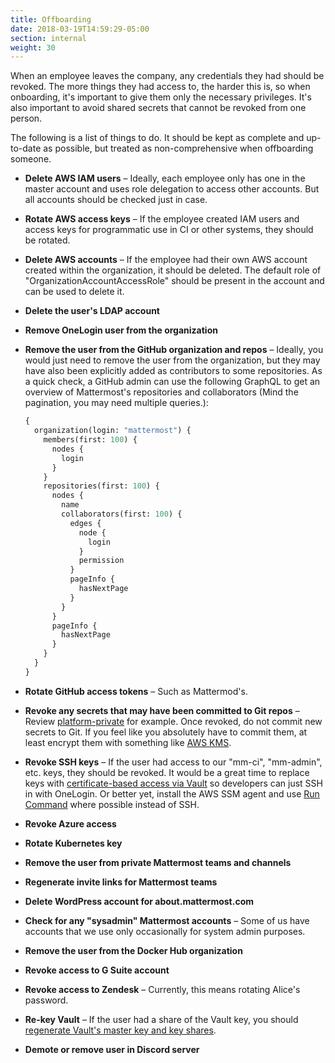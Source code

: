 ```yaml
---
title: Offboarding
date: 2018-03-19T14:59:29-05:00
section: internal
weight: 30
---
```


When an employee leaves the company, any credentials they had should be revoked. The more things they had access to, the harder this is, so when onboarding, it's important to give them only the necessary privileges. It's also important to avoid shared secrets that cannot be revoked from one person.

The following is a list of things to do. It should be kept as complete and up-to-date as possible, but treated as non-comprehensive when offboarding someone.

* **Delete AWS IAM users** – Ideally, each employee only has one in the master account and uses role delegation to access other accounts. But all accounts should be checked just in case.

* **Rotate AWS access keys** – If the employee created IAM users and access keys for programmatic use in CI or other systems, they should be rotated.

* **Delete AWS accounts** – If the employee had their own AWS account created within the organization, it should be deleted. The default role of "OrganizationAccountAccessRole" should be present in the account and can be used to delete it.

* **Delete the user's LDAP account**

* **Remove OneLogin user from the organization**

* **Remove the user from the GitHub organization and repos** – Ideally, you would just need to remove the user from the organization, but they may have also been explicitly added as contributors to some repositories. As a quick check, a GitHub admin can use the following GraphQL to get an overview of Mattermost's repositories and collaborators (Mind the pagination, you may need multiple queries.):

    ```graphql
    {
      organization(login: "mattermost") {
        members(first: 100) {
          nodes {
            login
          }
        }
        repositories(first: 100) {
          nodes {
            name
            collaborators(first: 100) {
              edges {
                node {
                  login
                }
                permission
              }
              pageInfo {
                hasNextPage
              }
            }
          }
          pageInfo {
            hasNextPage
          }
        }
      }
    }
    ```

* **Rotate GitHub access tokens** – Such as Mattermod's.

* **Revoke any secrets that may have been committed to Git repos** – Review [platform-private](https://github.com/mattermost/platform-private) for example. Once revoked, do not commit new secrets to Git. If you feel like you absolutely have to commit them, at least encrypt them with something like [AWS KMS](https://aws.amazon.com/kms/).

* **Revoke SSH keys** – If the user had access to our "mm-ci", "mm-admin", etc. keys, they should be revoked. It would be a great time to replace keys with [certificate-based access via Vault](/internal/infrastructure/vault/) so developers can just SSH in with OneLogin. Or better yet, install the AWS SSM agent and use [Run Command](https://docs.aws.amazon.com/systems-manager/latest/userguide/execute-remote-commands.html) where possible instead of SSH.

* **Revoke Azure access**

* **Rotate Kubernetes key**

* **Remove the user from private Mattermost teams and channels**

* **Regenerate invite links for Mattermost teams**

* **Delete WordPress account for about.mattermost.com**

* **Check for any "sysadmin" Mattermost accounts** – Some of us have accounts that we use only occasionally for system admin purposes.

* **Remove the user from the Docker Hub organization**

* **Revoke access to G Suite account**

* **Revoke access to Zendesk** – Currently, this means rotating Alice's password.

* **Re-key Vault** – If the user had a share of the Vault key, you should [regenerate Vault's master key and key shares](https://www.vaultproject.io/guides/operations/rekeying-and-rotating.html).

* **Demote or remove user in Discord server**
